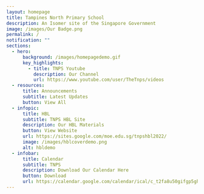 ```yaml
---
layout: homepage
title: Tampines North Primary School
description: An Isomer site of the Singapore Government
image: /images/Our Badge.png
permalink: /
notification: ""
sections:
  - hero:
      background: /images/homepagedemo.gif
      key_highlights:
        - title: TNPS Youtube
          description: Our Channel
          url: https://www.youtube.com/user/TheTnps/videos
  - resources:
      title: Announcements
      subtitle: Latest Updates
      button: View All
  - infopic:
      title: HBL
      subtitle: TNPS HBL Site
      description: Our HBL Materials
      button: View Website
      url: https://sites.google.com/moe.edu.sg/tnpshbl2022/
      image: /images/hblcoverdemo.png
      alt: hbldemo
  - infobar:
      title: Calendar
      subtitle: TNPS
      description: Download Our Calendar Here
      button: Download
      url: https://calendar.google.com/calendar/ical/c_t2fa8u50gifgp5ghmc174q194c%40group.calendar.google.com/public/basic.ics
---
```

